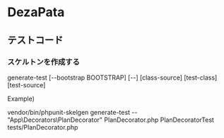 # DezaPata


## テストコード

### スケルトンを作成する


generate-test [--bootstrap BOOTSTRAP] [--] <class> [class-source] [test-class] [test-source]

Example)

vendor/bin/phpunit-skelgen generate-test -- "App\Decorators\PlanDecorator" PlanDecorator.php PlanDecoratorTest tests/PlanDecorator.php
